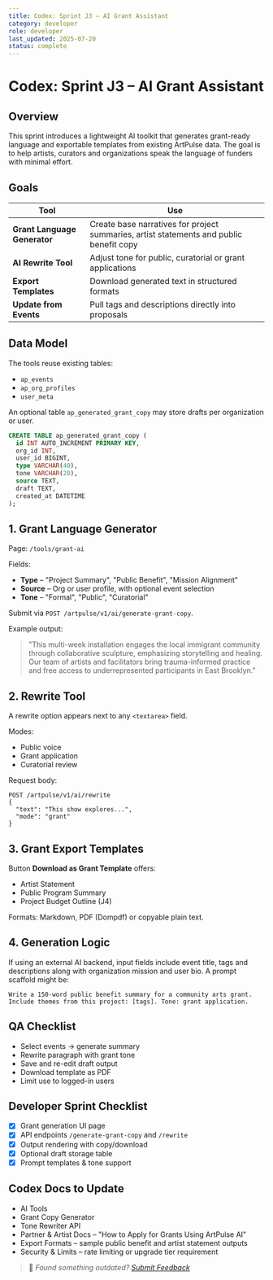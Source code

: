 ```yaml
---
title: Codex: Sprint J3 – AI Grant Assistant
category: developer
role: developer
last_updated: 2025-07-20
status: complete
---
```

# Codex: Sprint J3 – AI Grant Assistant

## Overview
This sprint introduces a lightweight AI toolkit that generates grant-ready language and exportable templates from existing ArtPulse data. The goal is to help artists, curators and organizations speak the language of funders with minimal effort.

## Goals
| Tool | Use |
|------|-----|
| **Grant Language Generator** | Create base narratives for project summaries, artist statements and public benefit copy |
| **AI Rewrite Tool** | Adjust tone for public, curatorial or grant applications |
| **Export Templates** | Download generated text in structured formats |
| **Update from Events** | Pull tags and descriptions directly into proposals |

## Data Model
The tools reuse existing tables:
- `ap_events`
- `ap_org_profiles`
- `user_meta`

An optional table `ap_generated_grant_copy` may store drafts per organization or user.

```sql
CREATE TABLE ap_generated_grant_copy (
  id INT AUTO_INCREMENT PRIMARY KEY,
  org_id INT,
  user_id BIGINT,
  type VARCHAR(40),
  tone VARCHAR(20),
  source TEXT,
  draft TEXT,
  created_at DATETIME
);
```

## 1. Grant Language Generator
Page: `/tools/grant-ai`

Fields:
- **Type** – "Project Summary", "Public Benefit", "Mission Alignment"
- **Source** – Org or user profile, with optional event selection
- **Tone** – "Formal", "Public", "Curatorial"

Submit via `POST /artpulse/v1/ai/generate-grant-copy`.

Example output:

> "This multi-week installation engages the local immigrant community through collaborative sculpture, emphasizing storytelling and healing. Our team of artists and facilitators bring trauma-informed practice and free access to underrepresented participants in East Brooklyn."

## 2. Rewrite Tool
A rewrite option appears next to any `<textarea>` field.

Modes:
- Public voice
- Grant application
- Curatorial review

Request body:
```http
POST /artpulse/v1/ai/rewrite
{
  "text": "This show explores...",
  "mode": "grant"
}
```

## 3. Grant Export Templates
Button **Download as Grant Template** offers:
- Artist Statement
- Public Program Summary
- Project Budget Outline (J4)

Formats: Markdown, PDF (Dompdf) or copyable plain text.

## 4. Generation Logic
If using an external AI backend, input fields include event title, tags and descriptions along with organization mission and user bio. A prompt scaffold might be:

```
Write a 150-word public benefit summary for a community arts grant. Include themes from this project: [tags]. Tone: grant application.
```

## QA Checklist
- Select events → generate summary
- Rewrite paragraph with grant tone
- Save and re-edit draft output
- Download template as PDF
- Limit use to logged-in users

## Developer Sprint Checklist
- [x] Grant generation UI page
- [x] API endpoints `/generate-grant-copy` and `/rewrite`
- [x] Output rendering with copy/download
- [x] Optional draft storage table
- [x] Prompt templates & tone support

## Codex Docs to Update
- AI Tools
- Grant Copy Generator
- Tone Rewriter API
- Partner & Artist Docs – "How to Apply for Grants Using ArtPulse AI"
- Export Formats – sample public benefit and artist statement outputs
- Security & Limits – rate limiting or upgrade tier requirement

> 💬 *Found something outdated? [Submit Feedback](feedback.md)*
